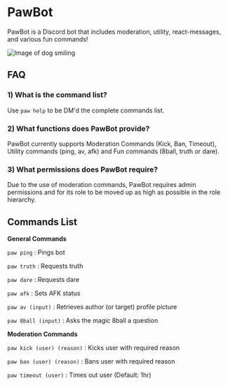 # PawBot
PawBot is a Discord bot that includes moderation, utility, react-messages, and various fun commands! 

![Image of dog smiling](https://i.imgur.com/Wfm9pl8.png)
 
 ## **FAQ**
 
 ### **1) What is the command list?**
 
   Use `paw help` to be DM'd the complete commands list.
    
 ### **2) What functions does PawBot provide?**
 
   PawBot currently supports Moderation Commands (Kick, Ban, Timeout), Utility commands (ping, av, afk) and Fun commands (8ball, truth or dare).

 ### **3) What permissions does PawBot require?**
 
   Due to the use of moderation commands, PawBot requires admin permissions and for its role to be moved up as high as possible in the role hierarchy.
   
## Commands List

**General Commands**

`paw ping` : Pings bot

`paw truth` : Requests truth


`paw dare` : Requests dare


`paw afk` : Sets AFK status


`paw av (input)` : Retrieves author (or target) profile picture


`paw 8ball (input)` : Asks the magic 8ball a question

**Moderation Commands**

`paw kick (user) (reason)` : Kicks user with required reason

`paw ban (user) (reason)` : Bans user with required reason

`paw timeout (user)` : Times out user (Default: 1hr)
